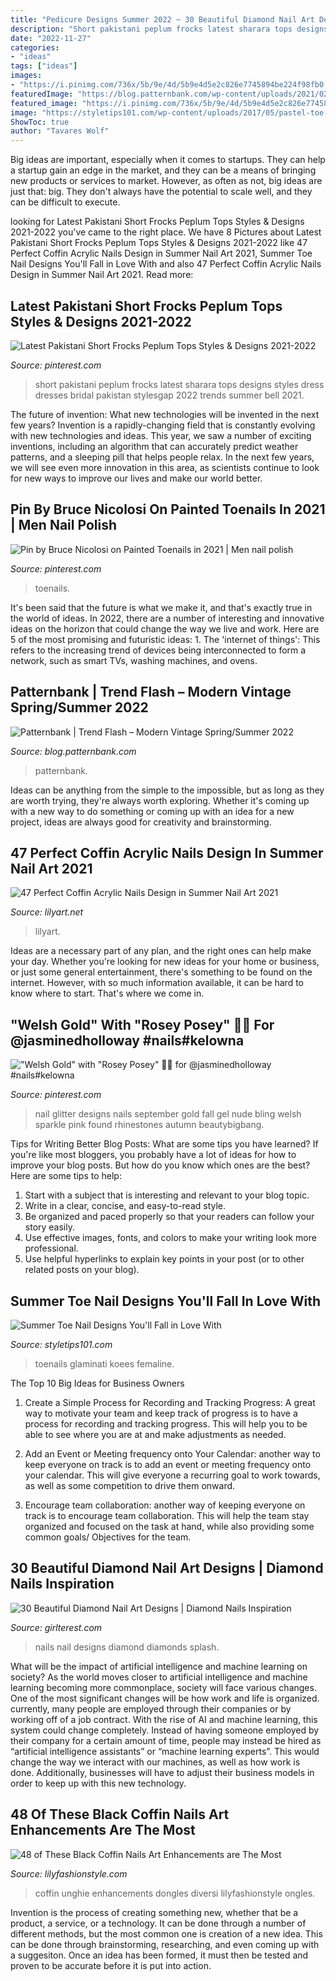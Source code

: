 ```yaml
---
title: "Pedicure Designs Summer 2022 ~ 30 Beautiful Diamond Nail Art Designs"
description: "Short pakistani peplum frocks latest sharara tops designs styles dress dresses bridal pakistan stylesgap 2022 trends summer bell 2021"
date: "2022-11-27"
categories:
- "ideas"
tags: ["ideas"]
images:
- "https://i.pinimg.com/736x/5b/9e/4d/5b9e4d5e2c826e7745894be224f98fb0.jpg"
featuredImage: "https://blog.patternbank.com/wp-content/uploads/2021/02/modern-vintage-SS22-Trend-Flash-print-pattern-2022-Spring-summer-patternbank-7-768x774.jpg"
featured_image: "https://i.pinimg.com/736x/5b/9e/4d/5b9e4d5e2c826e7745894be224f98fb0.jpg"
image: "https://styletips101.com/wp-content/uploads/2017/05/pastel-toe-nail-design.jpg"
ShowToc: true
author: "Tavares Wolf"
---
```



Big ideas are important, especially when it comes to startups. They can help a startup gain an edge in the market, and they can be a means of bringing new products or services to market. However, as often as not, big ideas are just that: big. They don't always have the potential to scale well, and they can be difficult to execute.

	

		
looking for Latest Pakistani Short Frocks Peplum Tops Styles &amp; Designs 2021-2022 you've came to the right place. We have 8 Pictures about Latest Pakistani Short Frocks Peplum Tops Styles &amp; Designs 2021-2022 like 47 Perfect Coffin Acrylic Nails Design in Summer Nail Art 2021, Summer Toe Nail Designs You&#039;ll Fall in Love With and also 47 Perfect Coffin Acrylic Nails Design in Summer Nail Art 2021. Read more:
		
    
## Latest Pakistani Short Frocks Peplum Tops Styles &amp; Designs 2021-2022

<img loading=lazy src="https://i.pinimg.com/736x/91/74/ea/9174ea3d50f196d86735b8fa76bab4c5.jpg" onerror="this.onerror=null;this.src='https://tse3.mm.bing.net/th?id=OIP.Zj0grZInAMZrPfgqxrIgnQHaLH&amp;pid=15.1';" alt="Latest Pakistani Short Frocks Peplum Tops Styles &amp; Designs 2021-2022">

_Source: pinterest.com_

>short pakistani peplum frocks latest sharara tops designs styles dress dresses bridal pakistan stylesgap 2022 trends summer bell 2021. 

	

The future of invention: What new technologies will be invented in the next few years?
Invention is a rapidly-changing field that is constantly evolving with new technologies and ideas. This year, we saw a number of exciting inventions, including an algorithm that can accurately predict weather patterns, and a sleeping pill that helps people relax. In the next few years, we will see even more innovation in this area, as scientists continue to look for new ways to improve our lives and make our world better.

    
## Pin By Bruce Nicolosi On Painted Toenails In 2021 | Men Nail Polish

<img loading=lazy src="https://i.pinimg.com/736x/5b/9e/4d/5b9e4d5e2c826e7745894be224f98fb0.jpg" onerror="this.onerror=null;this.src='https://tse4.mm.bing.net/th?id=OIP.dswwHk_0tAPn806ma2--iQHaJ4&amp;pid=15.1';" alt="Pin by Bruce Nicolosi on Painted Toenails in 2021 | Men nail polish">

_Source: pinterest.com_

>toenails. 

	

It's been said that the future is what we make it, and that's exactly true in the world of ideas. In 2022, there are a number of interesting and innovative ideas on the horizon that could change the way we live and work. Here are 5 of the most promising and futuristic ideas: 1. The 'internet of things': This refers to the increasing trend of devices being interconnected to form a network, such as smart TVs, washing machines, and ovens.

    
## Patternbank | Trend Flash – Modern Vintage Spring/Summer 2022

<img loading=lazy src="https://blog.patternbank.com/wp-content/uploads/2021/02/modern-vintage-SS22-Trend-Flash-print-pattern-2022-Spring-summer-patternbank-7-768x774.jpg" onerror="this.onerror=null;this.src='https://tse4.mm.bing.net/th?id=OIP.twAaQKVgSNHciocwlKZgXgHaHd&amp;pid=15.1';" alt="Patternbank | Trend Flash – Modern Vintage Spring/Summer 2022">

_Source: blog.patternbank.com_

>patternbank. 

	

Ideas can be anything from the simple to the impossible, but as long as they are worth trying, they're always worth exploring. Whether it's coming up with a new way to do something or coming up with an idea for a new project, ideas are always good for creativity and brainstorming.

    
## 47 Perfect Coffin Acrylic Nails Design In Summer Nail Art 2021

<img loading=lazy src="https://lilyart.net/wp-content/uploads/2021/05/30-14.jpg" onerror="this.onerror=null;this.src='https://tse1.mm.bing.net/th?id=OIP.qYQqmyhfP7-BNcPVimBDggHaLH&amp;pid=15.1';" alt="47 Perfect Coffin Acrylic Nails Design in Summer Nail Art 2021">

_Source: lilyart.net_

>lilyart. 

	

Ideas are a necessary part of any plan, and the right ones can help make your day. Whether you're looking for new ideas for your home or business, or just some general entertainment, there's something to be found on the internet. However, with so much information available, it can be hard to know where to start. That's where we come in.

    
## &quot;Welsh Gold&quot; With &quot;Rosey Posey&quot; 🌸💛 For @jasminedholloway #nails#kelowna

<img loading=lazy src="https://i.pinimg.com/736x/53/4e/43/534e430cccee439f07f02282b244b04e--welsh-gold-swarovski.jpg" onerror="this.onerror=null;this.src='https://tse2.mm.bing.net/th?id=OIP.8bQQ8PHeYv--_3H70pcnPgHaHa&amp;pid=15.1';" alt="&quot;Welsh Gold&quot; with &quot;Rosey Posey&quot; 🌸💛 for @jasminedholloway #nails#kelowna">

_Source: pinterest.com_

>nail glitter designs nails september gold fall gel nude bling welsh sparkle pink found rhinestones autumn beautybigbang. 

	

Tips for Writing Better Blog Posts: What are some tips you have learned?
If you're like most bloggers, you probably have a lot of ideas for how to improve your blog posts. But how do you know which ones are the best? Here are some tips to help:
1. Start with a subject that is interesting and relevant to your blog topic.
2. Write in a clear, concise, and easy-to-read style.
3. Be organized and paced properly so that your readers can follow your story easily.
4. Use effective images, fonts, and colors to make your writing look more professional.
5. Use helpful hyperlinks to explain key points in your post (or to other related posts on your blog).

    
## Summer Toe Nail Designs You&#039;ll Fall In Love With

<img loading=lazy src="https://styletips101.com/wp-content/uploads/2017/05/pastel-toe-nail-design.jpg" onerror="this.onerror=null;this.src='https://tse1.mm.bing.net/th?id=OIP.BQ2TIMtU933tsExOTvCJXAHaLF&amp;pid=15.1';" alt="Summer Toe Nail Designs You&#039;ll Fall in Love With">

_Source: styletips101.com_

>toenails glaminati koees femaline. 

	

The Top 10 Big Ideas for Business Owners
1. Create a Simple Process for Recording and Tracking Progress: A great way to motivate your team and keep track of progress is to have a process for recording and tracking progress. This will help you to be able to see where you are at and make adjustments as needed.
2. Add an Event or Meeting frequency onto Your Calendar: another way to keep everyone on track is to add an event or meeting frequency onto your calendar. This will give everyone a recurring goal to work towards, as well as some competition to drive them onward.

3. Encourage team collaboration: another way of keeping everyone on track is to encourage team collaboration. This will help the team stay organized and focused on the task at hand, while also providing some common goals/ Objectives for the team.


    
## 30 Beautiful Diamond Nail Art Designs | Diamond Nails Inspiration

<img loading=lazy src="http://girlterest.com/wp-content/uploads/2017/05/diamond3.jpg" onerror="this.onerror=null;this.src='https://tse3.mm.bing.net/th?id=OIP.JmidM6eI7pBHXUvos2dH1gHaJh&amp;pid=15.1';" alt="30 Beautiful Diamond Nail Art Designs | Diamond Nails Inspiration">

_Source: girlterest.com_

>nails nail designs diamond diamonds splash. 

	

What will be the impact of artificial intelligence and machine learning on society?
As the world moves closer to artificial intelligence and machine learning becoming more commonplace, society will face various changes. One of the most significant changes will be how work and life is organized. currently, many people are employed through their companies or by working off of a job contract. With the rise of AI and machine learning, this system could change completely. Instead of having someone employed by their company for a certain amount of time, people may instead be hired as “artificial intelligence assistants” or “machine learning experts”. This would change the way we interact with our machines, as well as how work is done. Additionally, businesses will have to adjust their business models in order to keep up with this new technology.

    
## 48 Of These Black Coffin Nails Art Enhancements Are The Most

<img loading=lazy src="https://lilyfashionstyle.com/wp-content/uploads/2020/03/47.jpg" onerror="this.onerror=null;this.src='https://tse2.mm.bing.net/th?id=OIP.1eC8rJ4ZOGQ48g8czPWKSwHaKw&amp;pid=15.1';" alt="48 of These Black Coffin Nails Art Enhancements are The Most">

_Source: lilyfashionstyle.com_

>coffin unghie enhancements dongles diversi lilyfashionstyle ongles. 

	

Invention is the process of creating something new, whether that be a product, a service, or a technology. It can be done through a number of different methods, but the most common one is creation of a new idea. This can be done through brainstorming, researching, and even coming up with a suggesiton. Once an idea has been formed, it must then be tested and proven to be accurate before it is put into action.

